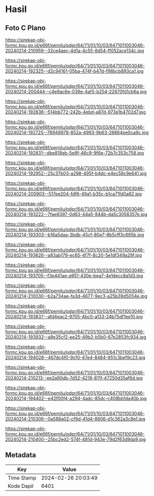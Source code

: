 # Hasil

## Foto C Plano

https://sirekap-obj-formc.kpu.go.id/e66f/pemilu/pdpr/64/71/01/10/03/6471011003046-20240214-210959--32ce4aec-4d1a-4c55-8d54-ff052ace134c.jpg

https://sirekap-obj-formc.kpu.go.id/e66f/pemilu/pdpr/64/71/01/10/03/6471011003046-20240214-192325--d2c94161-05ba-474f-b47d-f98bcb893ca1.jpg

https://sirekap-obj-formc.kpu.go.id/e66f/pemilu/pdpr/64/71/01/10/03/6471011003046-20240214-200444--c4e9ac6e-039e-4af5-b254-22670fd1cb6a.jpg

https://sirekap-obj-formc.kpu.go.id/e66f/pemilu/pdpr/64/71/01/10/03/6471011003046-20240214-192636--514bb772-242b-4ebd-a87d-973e1b4702d7.jpg

https://sirekap-obj-formc.kpu.go.id/e66f/pemilu/pdpr/64/71/01/10/03/6471011003046-20240214-192725--76948978-852a-4993-9b63-26864ee0ca9c.jpg

https://sirekap-obj-formc.kpu.go.id/e66f/pemilu/pdpr/64/71/01/10/03/6471011003046-20240214-192831--dbe818eb-5e9f-46c9-9f6e-72b7c353c758.jpg

https://sirekap-obj-formc.kpu.go.id/e66f/pemilu/pdpr/64/71/01/10/03/6471011003046-20240214-192952--25c37b03-a298-495f-b4dc-e4ec58c9e641.jpg

https://sirekap-obj-formc.kpu.go.id/e66f/pemilu/pdpr/64/71/01/10/03/6471011003046-20240214-205903--517ee204-fdf6-49a1-b35c-b1ca71fd0a62.jpg

https://sirekap-obj-formc.kpu.go.id/e66f/pemilu/pdpr/64/71/01/10/03/6471011003046-20240214-193222--7fae8397-0d63-44a5-844b-da5c3058357e.jpg

https://sirekap-obj-formc.kpu.go.id/e66f/pemilu/pdpr/64/71/01/10/03/6471011003046-20240214-193303--b16a5daa-3bdb-45cf-80e7-8b5cff3c695b.jpg

https://sirekap-obj-formc.kpu.go.id/e66f/pemilu/pdpr/64/71/01/10/03/6471011003046-20240214-193626--a83ab179-ec65-4f7f-8c20-5e1df349a29f.jpg

https://sirekap-obj-formc.kpu.go.id/e66f/pemilu/pdpr/64/71/01/10/03/6471011003046-20240214-193705--f3e441ae-a951-430e-bea7-4e1decc8a1d3.jpg

https://sirekap-obj-formc.kpu.go.id/e66f/pemilu/pdpr/64/71/01/10/03/6471011003046-20240214-210030--b2a734ae-fa3d-4677-9ec3-a25b39d5054e.jpg

https://sirekap-obj-formc.kpu.go.id/e66f/pemilu/pdpr/64/71/01/10/03/6471011003046-20240214-193837--afd4eac2-9705-4bc0-a133-24b75df1ee10.jpg

https://sirekap-obj-formc.kpu.go.id/e66f/pemilu/pdpr/64/71/01/10/03/6471011003046-20240214-193932--a8e35cf2-ee25-49b2-b5b0-67e2853fc934.jpg

https://sirekap-obj-formc.kpu.go.id/e66f/pemilu/pdpr/64/71/01/10/03/6471011003046-20240214-194028--467dc4f0-9cf0-47e4-8484-951c3bef9c23.jpg

https://sirekap-obj-formc.kpu.go.id/e66f/pemilu/pdpr/64/71/01/10/03/6471011003046-20240214-210213--ee2a90db-7d52-4218-811f-47250d35af6d.jpg

https://sirekap-obj-formc.kpu.go.id/e66f/pemilu/pdpr/64/71/01/10/03/6471011003046-20240214-194402--e42f00f4-a294-4adc-85dc-c408bb1da40b.jpg

https://sirekap-obj-formc.kpu.go.id/e66f/pemilu/pdpr/64/71/01/10/03/6471011003046-20240214-210306--0a588a02-cf9d-41d4-8606-d1c362a3c8e1.jpg

https://sirekap-obj-formc.kpu.go.id/e66f/pemilu/pdpr/64/71/01/10/03/6471011003046-20240214-210400--25bc2ed2-574f-481d-943e-79d2f63d9da9.jpg


## Metadata

| Key        | Value               |
| ---------- | ------------------- |
| Time Stamp | 2024-02-26 20:03:49 |
| Kode Dapil | 6401                |



